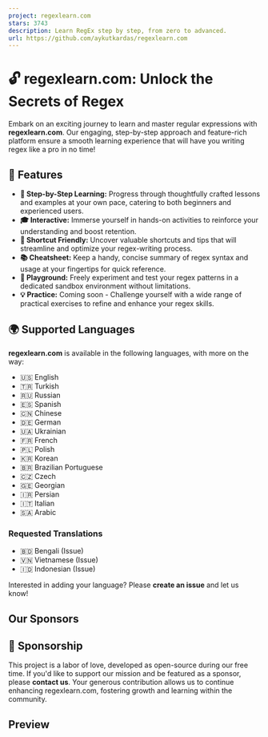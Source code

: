 ```yaml
---
project: regexlearn.com
stars: 3743
description: Learn RegEx step by step, from zero to advanced.
url: https://github.com/aykutkardas/regexlearn.com
---
```


**🔓 regexlearn.com: Unlock the Secrets of Regex**
==================================================

Embark on an exciting journey to learn and master regular expressions with **regexlearn.com**. Our engaging, step-by-step approach and feature-rich platform ensure a smooth learning experience that will have you writing regex like a pro in no time!

  

**🌟 Features**
---------------

-   **🚶 Step-by-Step Learning:** Progress through thoughtfully crafted lessons and examples at your own pace, catering to both beginners and experienced users.
-   **🎓 Interactive:** Immerse yourself in hands-on activities to reinforce your understanding and boost retention.
-   **🚀 Shortcut Friendly:** Uncover valuable shortcuts and tips that will streamline and optimize your regex-writing process.
-   **📚 Cheatsheet:** Keep a handy, concise summary of regex syntax and usage at your fingertips for quick reference.
-   **🔬 Playground:** Freely experiment and test your regex patterns in a dedicated sandbox environment without limitations.
-   **💡 Practice:** Coming soon - Challenge yourself with a wide range of practical exercises to refine and enhance your regex skills.

  

**🌍 Supported Languages**
--------------------------

**regexlearn.com** is available in the following languages, with more on the way:

-   🇺🇸 English
-   🇹🇷 Turkish
-   🇷🇺 Russian
-   🇪🇸 Spanish
-   🇨🇳 Chinese
-   🇩🇪 German
-   🇺🇦 Ukrainian
-   🇫🇷 French
-   🇵🇱 Polish
-   🇰🇷 Korean
-   🇧🇷 Brazilian Portuguese
-   🇨🇿 Czech
-   🇬🇪 Georgian
-   🇮🇷 Persian
-   🇮🇹 Italian
-   🇸🇦 Arabic

### Requested Translations

-   🇧🇩 Bengali (Issue)
-   🇻🇳 Vietnamese (Issue)
-   🇮🇩 Indonesian (Issue)

Interested in adding your language? Please **create an issue** and let us know!

  

Our Sponsors
------------

  

**💖 Sponsorship**
------------------

This project is a labor of love, developed as open-source during our free time. If you'd like to support our mission and be featured as a sponsor, please **contact us**. Your generous contribution allows us to continue enhancing regexlearn.com, fostering growth and learning within the community.

  

Preview
-------
